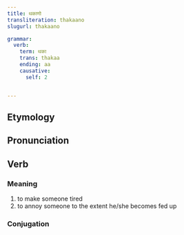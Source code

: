 ```yaml
---
title: थकाणो
transliteration: thakaano
slugurl: thakaano

grammar:
  verb:
    term: थका
    trans: thakaa
    ending: aa
    causative:
      self: 2


---
```

## Etymology

## Pronunciation

## Verb
### Meaning
1. to make someone tired
2. to annoy someone to the extent he/she becomes fed up

### Conjugation
<verb-conj :grammar="grammar"></verb-conj>